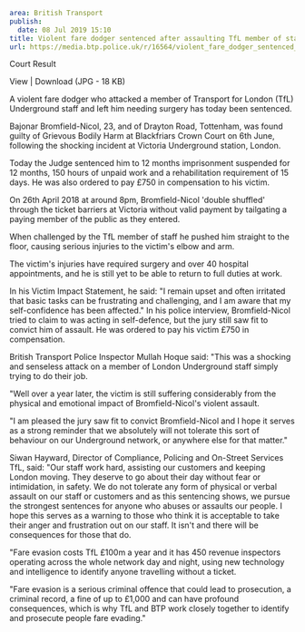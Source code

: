 ```yaml
area: British Transport
publish:
  date: 08 Jul 2019 15:10
title: Violent fare dodger sentenced after assaulting TfL member of staff - London
url: https://media.btp.police.uk/r/16564/violent_fare_dodger_sentenced_after_assaulting_tf
```

Court Result

View | Download (JPG - 18 KB)

A violent fare dodger who attacked a member of Transport for London (TfL) Underground staff and left him needing surgery has today been sentenced.

Bajonar Bromfield-Nicol, 23, and of Drayton Road, Tottenham, was found guilty of Grievous Bodily Harm at Blackfriars Crown Court on 6th June, following the shocking incident at Victoria Underground station, London.

Today the Judge sentenced him to 12 months imprisonment suspended for 12 months, 150 hours of unpaid work and a rehabilitation requirement of 15 days. He was also ordered to pay £750 in compensation to his victim.

On 26th April 2018 at around 8pm, Bromfield-Nicol 'double shuffled' through the ticket barriers at Victoria without valid payment by tailgating a paying member of the public as they entered.

When challenged by the TfL member of staff he pushed him straight to the floor, causing serious injuries to the victim's elbow and arm.

The victim's injuries have required surgery and over 40 hospital appointments, and he is still yet to be able to return to full duties at work.

In his Victim Impact Statement, he said: "I remain upset and often irritated that basic tasks can be frustrating and challenging, and I am aware that my self-confidence has been affected."
In his police interview, Bromfield-Nicol tried to claim to was acting in self-defence, but the jury still saw fit to convict him of assault. He was ordered to pay his victim £750 in compensation.

British Transport Police Inspector Mullah Hoque said: "This was a shocking and senseless attack on a member of London Underground staff simply trying to do their job.

"Well over a year later, the victim is still suffering considerably from the physical and emotional impact of Bromfield-Nicol's violent assault.

"I am pleased the jury saw fit to convict Bromfield-Nicol and I hope it serves as a strong reminder that we absolutely will not tolerate this sort of behaviour on our Underground network, or anywhere else for that matter."

Siwan Hayward, Director of Compliance, Policing and On-Street Services TfL, said: "Our staff work hard, assisting our customers and keeping London moving. They deserve to go about their day without fear or intimidation, in safety. We do not tolerate any form of physical or verbal assault on our staff or customers and as this sentencing shows, we pursue the strongest sentences for anyone who abuses or assaults our people. I hope this serves as a warning to those who think it is acceptable to take their anger and frustration out on our staff. It isn't and there will be consequences for those that do.

"Fare evasion costs TfL £100m a year and it has 450 revenue inspectors operating across the whole network day and night, using new technology and intelligence to identify anyone travelling without a ticket.

"Fare evasion is a serious criminal offence that could lead to prosecution, a criminal record, a fine of up to £1,000 and can have profound consequences, which is why TfL and BTP work closely together to identify and prosecute people fare evading."
